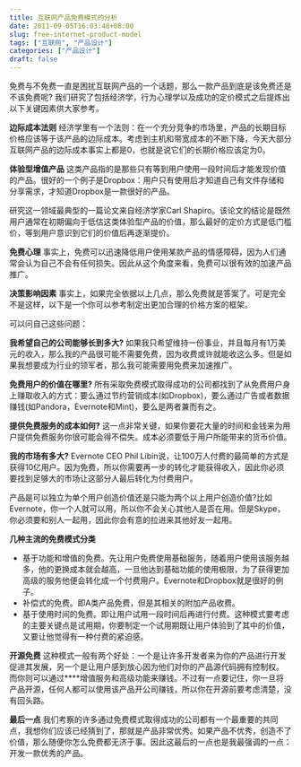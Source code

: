 ```yaml
---
title: 互联网产品免费模式的分析
date: 2011-09-05T16:03:48+08:00
slug: free-internet-product-model
tags: ["互联网", "产品设计"]
categories: ["产品设计"]
draft: false
---
```


免费与不免费一直是困扰互联网产品的一个话题，那么一款产品到底是该免费还是不该免费呢?
我们研究了包括经济学，行为心理学以及成功的定价模式之后提炼出以下关键因素供大家参考。
<!--more-->
**边际成本法则**
经济学里有一个法则：在一个充分竞争的市场里，产品的长期目标价格应该等于该产品的边际成本。考虑到主机和带宽成本的不断下降，今天大部分互联网产品的边际成本事实上都是0，也就是说它们的长期价格应该定为0。

**体验型增值产品**
这类产品指的是那些只有等到用户使用一段时间后才能发现价值的产品。很好的一个例子是Dropbox：用户只有使用后才知道自己有文件存储和分享需求，才知道Dropbox是一款很好的产品。

研究这一领域最典型的一篇论文来自经济学家Carl Shapiro。该论文的结论是既然用户通常在初期偏向于低估这类体验型产品的价值，那么最好的定价方式是低门槛价，等到用户意识到它们的价值后再逐渐提价。

**免费心理**
事实上，免费可以迅速降低用户使用某款产品的情感障碍，因为人们通常会认为自己不会有任何损失。因此从这个角度来看，免费可以很有效的加速产品推广。

**决策影响因素**
事实上，如果完全依据以上几点，那么免费就是答案了。可是完全不是这样，以下是一个你可以参考制定出更加合理的价格方案的框架。

可以问自己这些问题：

**我希望自己的公司能够长到多大?** 如果我只希望维持一份事业，并且每月有1万美元的收入，那么我的产品很可能不需要免费，因为收费或许就能收这么多。但是如果我想要成为行业的领军者，那么我可能需要用免费来加速推广。

**免费用户的价值在哪里?**
所有采取免费模式取得成功的公司都找到了从免费用户身上赚取收入的方式：要么通过节约营销成本(如Dropbox)，要么通过广告或者数据赚钱(如Pandora，Evernote和Mint)，要么是两者兼而有之。

**提供免费服务的成本如何?**
这一点非常关键，如果你要花大量的时间和金钱来为用户提供免费服务你很可能会得不偿失。成本必须要低于用户所能带来的货币价值。

**我的市场有多大?**
Evernote CEO Phil Libin说，让100万人付费的最简单的方式是获得10亿用户。因为免费，所以你需要再一步的转化才能获得收入，因此你必须要找到足够大的市场让这部分人最后转化为付费用户。

产品是可以独立为单个用户创造价值还是只能为两个以上用户创造价值?比如Evernote，你一个人就可以用，所以你不会关心其他人是否在用。但是Skype，你必须要和别人一起用，因此你会有意的拉进来其他好友一起用。

**几种主流的免费模式分类**

- 基于功能和增值的免费。先让用户免费使用基础服务，随着用户使用该服务越多，他的更换成本就会越高，一旦他达到基础功能的使用极限，为了获得更加高级的服务他便会转化成一个付费用户。Evernote和Dropbox就是很好的例子。
- 补偿式的免费。即A类产品免费，但是其相关的附加产品收费。
- 基于使用时间的免费。即让用户试用一段时间后再进行付费。这种模式要考虑的主要关键点是试用期，你要制定一个试用期既让用户体验到了其中的价值，又要让他觉得有一种付费的紧迫感。

**开源免费**
这种模式一般有两个好处：一个是让许多开发者来为你的产品进行开发促进其发展，另一个是让用户感到放心因为他们对你的产品源代码拥有控制权。
而你则可以通过****增值服务和高级功能来赚钱。不过有一点要记住，你一旦将产品开源，任何人都可以使用该产品开公司赚钱，所以你在开源前要考虑清楚，没有回头路。

**最后一点**
我们考察的许多通过免费模式取得成功的公司都有一个最重要的共同点，我想你们应该已经猜到了，那就是产品非常优秀。如果产品不优秀，创造不了价值，那么随便你怎么免费都无济于事。因此这最后的一点也是我最强调的一点：开发一款优秀的产品。
